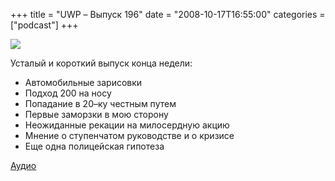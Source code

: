 +++
title = "UWP – Выпуск 196"
date = "2008-10-17T16:55:00"
categories = ["podcast"]
+++

![](https://podcast.umputun.com/images/uwp/uwp196.jpg)

[
](http://fotki.yandex.ru/users/umputun/view/111518/)Усталый и короткий выпуск конца недели:

- Автомобильные зарисовки
- Подход 200 на носу
- Попадание в 20–ку честным путем
- Первые заморзки в мою сторону
- Неожиданные рекации на милосердную акцию
- Мнение о ступенчатом руководстве и о кризисе
- Еще одна полицейская гипотеза

[Аудио](https://podcast.umputun.com/media/ump_podcast196.mp3)
<audio src="https://podcast.umputun.com/media/ump_podcast196.mp3" preload="none">